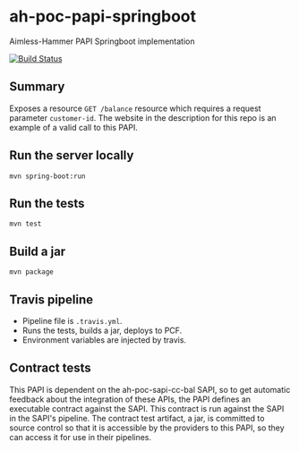 # ah-poc-papi-springboot
Aimless-Hammer PAPI Springboot implementation

[![Build Status](https://travis-ci.com/zuhlke/ah-poc-papi-springboot.svg?branch=master)](https://travis-ci.com/zuhlke/ah-poc-papi-springboot) 

## Summary

Exposes a resource `GET /balance` resource which requires a request parameter `customer-id`. The website in the description for this repo is an example of a valid call to this PAPI.

## Run the server locally

`mvn spring-boot:run`

## Run the tests

`mvn test`

## Build a jar

`mvn package`

## Travis pipeline

- Pipeline file is `.travis.yml`.
- Runs the tests, builds a jar, deploys to PCF.
- Environment variables are injected by travis.

## Contract tests

This PAPI is dependent on the ah-poc-sapi-cc-bal SAPI, so to get automatic feedback about the integration of these APIs, the PAPI defines an executable contract against the SAPI. This contract is
run against the SAPI in the SAPI's pipeline. The contract test artifact, a jar, is committed to source control so that it is accessible by the providers to this PAPI, so they can access it for use
in their pipelines.
